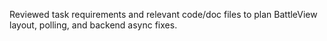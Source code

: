 Reviewed task requirements and relevant code/doc files to plan BattleView layout, polling, and backend async fixes.

